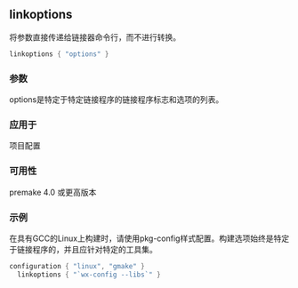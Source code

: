 ## linkoptions

将参数直接传递给链接器命令行，而不进行转换。

```lua
linkoptions { "options" }
```

### 参数

options是特定于特定链接程序的链接程序标志和选项的列表。

### 应用于

项目配置

### 可用性

premake 4.0 或更高版本

### 示例

在具有GCC的Linux上构建时，请使用pkg-config样式配置。构建选项始终是特定于链接程序的，并且应针对特定的工具集。

```lua
configuration { "linux", "gmake" }
  linkoptions { "`wx-config --libs`" }
```

